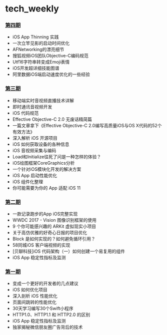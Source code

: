 # tech_weekly

### [第四期](https://github.com/GoldenRocking/tech_weekly/tree/master/第四期/第四期周报.md)

* iOS App Thinning 实践
* 一次立竿见影的启动时间优化
* AFNetworking的漂亮细节
* 搜狐视频iOS团队Objective-C编码规范
* Utf16字符串转变成Emoji表情
* iOS开发超详细技能图谱
* 阿里数据iOS端启动速度优化的一些经验


### [第三期](https://github.com/GoldenRocking/tech_weekly/tree/master/第三期/第三期周报.md)

* 移动端实时音视频直播技术详解
* 即时通讯音视频开发
* iOS 代码规范
* Effective Objective-C 2.0 无废话精简篇
* 一篇文章拿下《Effective Objective-C 2.0编写高质量iOS与OS X代码的52个有效方法》
* 深入解析 iOS 开源项目
* iOS 如何获取设备的各种信息
* iOS 音视频采集与编码
* Load和Initialize往死了问是一种怎样的体验？
* iOS绘图框架CoreGraphics分析
* 一个针对iOS模块化开发的解决方案
* iOS App 启动性能优化
* iOS 组件化整理
* 你可能需要为你的 App 适配 iOS 11

### [第二期](https://github.com/GoldenRocking/tech_weekly/tree/master/第二期/第二期周报.md)

* 一款记录跑步的App iOS完整实现
* WWDC 2017 - Vision 图像识别框架的使用
* 9 个你可能感兴趣的 ARKit 虚拟现实小项目
* 关于高仿优雅的好奇心日报的项目优化
* Block 是如何实现的？如何避免循环引用？
* 58同城iOS 客户端视频的实现
* [贝聊科技]iOS 代码架构（一）如何创建一个易复用的组件
* iOS App 稳定性指标及监测

### [第一期](https://github.com/GoldenRocking/tech_weekly/tree/master/第一期/第一期周报.md)

* 变成一个更好的开发者的几点建议
* iOS 如何优化项目
* 深入剖析 iOS 性能优化
* 页面间跳转的性能优化
* 30天学习编写30个Swift小程序
* HTTP1.0、HTTP1.1 和 HTTP2.0 的区别
* iOS App 稳定性指标及监测
* 独家揭秘微信朋友圈广告背后的技术




